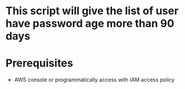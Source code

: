 # This script will give the list of user have password age more than 90 days

# Prerequisites
- AWS console or programmatically access with IAM access policy
